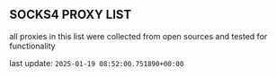 ## SOCKS4 PROXY LIST

all proxies in this list were collected from open sources and tested for functionality

last update: `2025-01-19 08:52:00.751890+00:00`